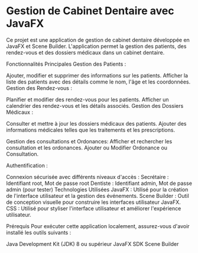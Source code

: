 <h1>Gestion de Cabinet Dentaire avec JavaFX</h1>
Ce projet est une application de gestion de cabinet dentaire développée en JavaFX et Scene Builder. L'application permet la gestion des patients, des rendez-vous et des dossiers médicaux dans un cabinet dentaire.

Fonctionnalités Principales
Gestion des Patients :

Ajouter, modifier et supprimer des informations sur les patients.
Afficher la liste des patients avec des détails comme le nom, l'âge et les coordonnées.
Gestion des Rendez-vous :

Planifier et modifier des rendez-vous pour les patients.
Afficher un calendrier des rendez-vous et les détails associés.
Gestion des Dossiers Médicaux :

Consulter et mettre à jour les dossiers médicaux des patients.
Ajouter des informations médicales telles que les traitements et les prescriptions.

Gestion des consultations et Ordonances:
Afficher et rechercher les consultation et les ordonances.
Ajouter ou Modifier Ordonance ou Consultation.

Authentification :

Connexion sécurisée avec différents niveaux d'accès :
Secrétaire : Identifiant root, Mot de passe root
Dentiste : Identifiant admin, Mot de passe admin (pour tester)
Technologies Utilisées
JavaFX : Utilisé pour la création de l'interface utilisateur et la gestion des événements.
Scene Builder : Outil de conception visuelle pour construire les interfaces utilisateur JavaFX.
CSS : Utilisé pour styliser l'interface utilisateur et améliorer l'expérience utilisateur.

Prérequis
Pour exécuter cette application localement, assurez-vous d'avoir installé les outils suivants :

Java Development Kit (JDK) 8 ou supérieur
JavaFX SDK
Scene Builder
